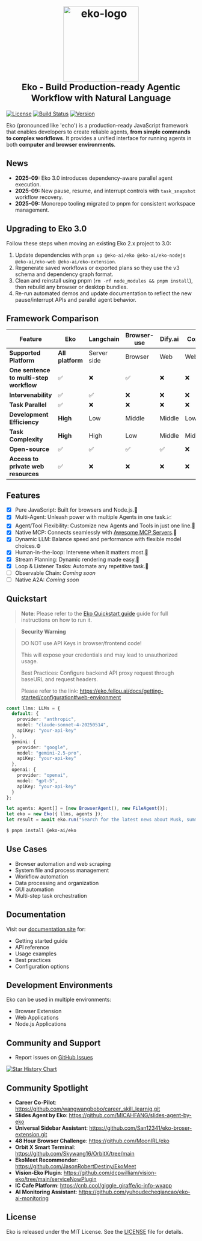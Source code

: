 


<h1 align="center">
  <a href="https://github.com/FellouAI/eko" target="_blank">
    <img src="https://github.com/user-attachments/assets/55dbdd6c-2b08-4e5f-a841-8fea7c2a0b92" alt="eko-logo" width="200" height="200">
  </a>
  <br>
  <small>Eko - Build Production-ready Agentic Workflow with Natural Language</small>
</h1>



[![License](https://img.shields.io/badge/license-MIT-blue.svg)](LICENSE) [![Build Status](https://img.shields.io/badge/build-passing-brightgreen.svg)](https://example.com/build-status) [![Version](https://img.shields.io/github/package-json/v/FellouAI/eko?color=yellow)](https://eko.fellou.ai/docs/release/versions/)

Eko (pronounced like 'echo') is a production-ready JavaScript framework that enables developers to create reliable agents, **from simple commands to complex workflows**. It provides a unified interface for running agents in both **computer and browser environments**.

## News

- **2025-09:** Eko 3.0 introduces dependency-aware parallel agent execution.
- **2025-09:** New pause, resume, and interrupt controls with `task_snapshot` workflow recovery.
- **2025-09:** Monorepo tooling migrated to pnpm for consistent workspace management.

## Upgrading to Eko 3.0

Follow these steps when moving an existing Eko 2.x project to 3.0:

1. Update dependencies with `pnpm up @eko-ai/eko @eko-ai/eko-nodejs @eko-ai/eko-web @eko-ai/eko-extension`.
2. Regenerate saved workflows or exported plans so they use the v3 schema and dependency graph format.
3. Clean and reinstall using pnpm (`rm -rf node_modules && pnpm install`), then rebuild any browser or desktop bundles.
4. Re-run automated demos and update documentation to reflect the new pause/interrupt APIs and parallel agent behavior.


## Framework Comparison

| Feature                              | Eko   | Langchain  | Browser-use  | Dify.ai  | Coze   |
|--------------------------------------|-------|------------|--------------|----------|--------|
| **Supported Platform**               | **All platform**  | Server side  | Browser  | Web  | Web  |
| **One sentence to multi-step workflow** | ✅    | ❌          | ✅            | ❌        | ❌      |
| **Intervenability**                  | ✅    | ✅          | ❌            | ❌        | ❌      |
| **Task Parallel** | ✅    | ❌          | ❌            | ❌        | ❌      |
| **Development Efficiency**           | **High**  | Low      | Middle        | Middle    | Low    |
| **Task Complexity**           | **High**  | High      | Low        | Middle    | Middle    | Middle       |
| **Open-source**                      | ✅    | ✅          | ✅            | ✅        | ❌      |
| **Access to private web resources** | ✅ | ❌          | ❌            | ❌        | ❌      |

## Features

- [x] Pure JavaScript: Built for browsers and Node.js.🚀
- [x] Multi-Agent: Unleash power with multiple Agents in one task.📈
- [x] Agent/Tool Flexibility: Customize new Agents and Tools in just one line.🎉
- [x] Native MCP: Connects seamlessly with [Awesome MCP Servers](https://mcpservers.org/).🔗
- [x] Dynamic LLM: Balance speed and performance with flexible model choices.⚙️
- [x] Human-in-the-loop: Intervene when it matters most.🤝
- [x] Stream Planning: Dynamic rendering made easy.🎨
- [x] Loop & Listener Tasks: Automate any repetitive task.🤖
- [ ] Observable Chain: *Coming soon*
- [ ] Native A2A: *Coming soon*

## Quickstart

> **Note**: Please refer to the [Eko Quickstart guide](https://eko.fellou.ai/docs/getting-started/quickstart/) guide for full instructions on how to run it.

> **Security Warning**
> 
> DO NOT use API Keys in browser/frontend code!
>
> This will expose your credentials and may lead to unauthorized usage.
>
> Best Practices: Configure backend API proxy request through baseURL and request headers.
>
> Please refer to the link: https://eko.fellou.ai/docs/getting-started/configuration#web-environment

```typescript
const llms: LLMs = {
  default: {
    provider: "anthropic",
    model: "claude-sonnet-4-20250514",
    apiKey: "your-api-key"
  },
  gemini: {
    provider: "google",
    model: "gemini-2.5-pro",
    apiKey: "your-api-key"
  },
  openai: {
    provider: "openai",
    model: "gpt-5",
    apiKey: "your-api-key"
  }
};

let agents: Agent[] = [new BrowserAgent(), new FileAgent()];
let eko = new Eko({ llms, agents });
let result = await eko.run("Search for the latest news about Musk, summarize and save to the desktop as Musk.md");
```

```bash
$ pnpm install @eko-ai/eko
```

## Use Cases

- Browser automation and web scraping
- System file and process management
- Workflow automation
- Data processing and organization
- GUI automation
- Multi-step task orchestration

## Documentation

Visit our [documentation site](https://eko.fellou.ai/docs) for:

- Getting started guide
- API reference
- Usage examples
- Best practices
- Configuration options

## Development Environments

Eko can be used in multiple environments:

- Browser Extension
- Web Applications
- Node.js Applications

## Community and Support

- Report issues on [GitHub Issues](https://github.com/FellouAI/eko/issues)

[![Star History Chart](https://api.star-history.com/svg?repos=FellouAI/eko&type=Date)](https://star-history.com/#FellouAI/eko&Date)


## Community Spotlight

- **Career Co-Pilot**: https://github.com/wangwangbobo/career_skill_learnig.git
- **Slides Agent by Eko**: https://github.com/MICAHFANG/slides-agent-by-eko
- **Universal Sidebar Assistant**: https://github.com/San12341/eko-broser-extension.git
- **48 Hour Browser Challenge**: https://github.com/MoonIRL/eko
- **Orbit X Smart Terminal**: https://github.com/Skywang16/OrbitX/tree/main
- **EkoMeet Recommender**: https://github.com/JasonRobertDestiny/EkoMeet
- **Vision-Eko Plugin**: https://github.com/dcpwilliam/vision-eko/tree/main/serviceNowPlugin
- **IC Cafe Platform**: https://cnb.cool/giggle_giraffe/ic-info-wxapp
- **AI Monitoring Assistant**: https://github.com/yuhoudecheqiancao/eko-ai-monitoring

## License

Eko is released under the MIT License. See the [LICENSE](LICENSE) file for details.

